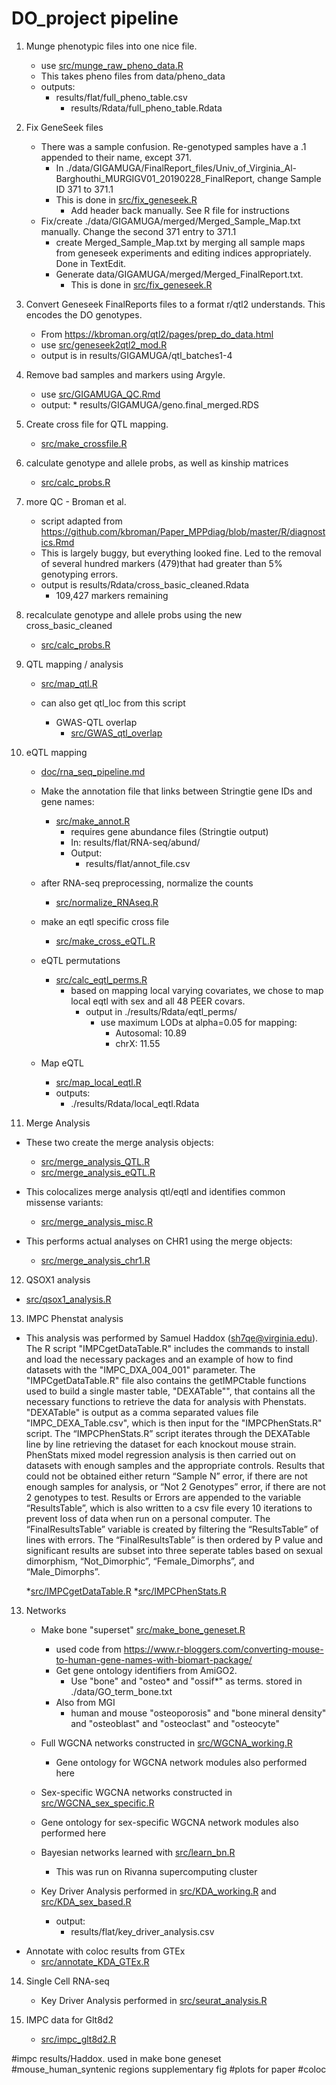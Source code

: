 # DO_project pipeline

1. Munge phenotypic files into one nice file.
	* use [src/munge_raw_pheno_data.R](../src/munge_raw_pheno_data.R)
    * This takes pheno files from data/pheno_data
	* outputs:
		 * results/flat/full_pheno_table.csv
         	 * results/Rdata/full_pheno_table.Rdata

2. Fix GeneSeek files
	* There was a sample confusion. Re-genotyped samples have a .1 appended to their name, except 371.
    	* In ./data/GIGAMUGA/FinalReport_files/Univ_of_Virginia_Al-Barghouthi_MURGIGV01_20190228_FinalReport, change Sample ID 371 to 371.1
        * This is done in [src/fix_geneseek.R](../src/fix_geneseek.R)
        	* Add header back manually. See R file for instructions
    * Fix/create ./data/GIGAMUGA/merged/Merged_Sample_Map.txt manually. Change the second 371 entry to 371.1
    	* create Merged_Sample_Map.txt by merging all sample maps from geneseek experiments and editing indices appropriately. Done in TextEdit.
        * Generate data/GIGAMUGA/merged/Merged_FinalReport.txt. 
        	* This is done in [src/fix_geneseek.R](../src/fix_geneseek.R)

3. Convert Geneseek FinalReports files to a format r/qtl2 understands. This encodes the DO genotypes.

    * From https://kbroman.org/qtl2/pages/prep_do_data.html
    * use [src/geneseek2qtl2_mod.R](../src/geneseek2qtl2_mod.R)
    * output is in results/GIGAMUGA/qtl_batches1-4

4. Remove bad samples and markers using Argyle.

    * use [src/GIGAMUGA_QC.Rmd](../src/GIGAMUGA_QC.Rmd)
    * output:
		  * results/GIGAMUGA/geno.final_merged.RDS


5. Create cross file for QTL mapping. 

    * [src/make_crossfile.R](../src/make_crossfile.R)

6. calculate genotype and allele probs, as well as kinship matrices 

	* [src/calc_probs.R](../src/calc_probs.R)

7. more QC - Broman et al.

    * script adapted from https://github.com/kbroman/Paper_MPPdiag/blob/master/R/diagnostics.Rmd
    * This is largely buggy, but everything looked fine. Led to the removal of several hundred markers (479)that had greater than 5% genotyping errors.
    * output is results/Rdata/cross_basic_cleaned.Rdata
    	* 109,427 markers remaining

8. recalculate genotype and allele probs using the new cross_basic_cleaned

    * [src/calc_probs.R](../src/calc_probs.R)




9. QTL mapping / analysis

    * [src/map_qtl.R](../src/map_qtl.R)
    * can also get qtl_loc from this script

		* GWAS-QTL overlap
		  * [src/GWAS_qtl_overlap](../src/GWAS_qtl_overlap.R)
        
    
   
10. eQTL mapping
    * [doc/rna_seq_pipeline.md](./rna_seq_pipeline.md)

    * Make the annotation file that links between Stringtie gene IDs and gene names:
      * [src/make_annot.R](../src/make_annot.R)
        * requires gene abundance files (Stringtie output)
        * In: results/flat/RNA-seq/abund/
        * Output:
          * results/flat/annot_file.csv
    
    * after RNA-seq preprocessing, normalize the counts
    	* [src/normalize_RNAseq.R](../src/normalize_RNAseq.R)

    * make an eqtl specific cross file
        * [src/make_cross_eQTL.R](../src/make_cross_eQTL.R)

    * eQTL permutations
      * [src/calc_eqtl_perms.R](../src/calc_eqtl_perms.R)
    	* based on mapping local varying covariates, we chose to map local
            eqtl with sex and all 48 PEER covars.
        	* output in ./results/Rdata/eqtl_perms/  
                * use maximum LODs at alpha=0.05 for mapping:
                    * Autosomal: 10.89
                    * chrX: 11.55

    * Map eQTL

    	* [src/map_local_eqtl.R](../src/map_local_eqtl.R)
    	* outputs: 
        	* ./results/Rdata/local_eqtl.Rdata
        
 
11. Merge Analysis 
  * These two create the merge analysis objects:
    * [src/merge_analysis_QTL.R](../src/merge_analysis_QTL.R)
    * [src/merge_analysis_eQTL.R](../src/merge_analysis_eQTL.R)
    
  * This colocalizes merge analysis qtl/eqtl and identifies common missense variants:
  
    * [src/merge_analysis_misc.R](../src/merge_analysis_misc.R)
 
  * This performs actual analyses on CHR1 using the merge objects:
  
    * [src/merge_analysis_chr1.R](../src/merge_analysis_chr1.R)


12. QSOX1 analysis
  * [src/qsox1_analysis.R](../src/qsox1_analysis.R)
  
  
13. IMPC Phenstat analysis
  * This analysis was performed by Samuel Haddox (sh7qe@virginia.edu). The R script "IMPCgetDataTable.R" includes the commands to install and load the necessary packages and an example of how to find datasets with the "IMPC_DXA_004_001" parameter. The "IMPCgetDataTable.R" file also contains the getIMPCtable functions used to build a single master table, "DEXATable"", that contains all the necessary functions to retrieve the data for analysis with Phenstats. "DEXATable" is output as a comma separated values file "IMPC_DEXA_Table.csv", which is then input for the "IMPCPhenStats.R" script.
  The “IMPCPhenStats.R” script iterates through the DEXATable line by line retrieving the
dataset for each knockout mouse strain. PhenStats mixed model regression analysis is then
carried out on datasets with enough samples and the appropriate controls. Results that could
not be obtained either return “Sample N” error, if there are not enough samples for analysis, or
“Not 2 Genotypes” error, if there are not 2 genotypes to test. Results or Errors are appended to
the variable “ResultsTable”, which is also written to a csv file every 10 iterations to prevent loss
of data when run on a personal computer. The “FinalResultsTable” variable is created by
filtering the “ResultsTable” of lines with errors. The “FinalResultsTable” is then ordered by P
value and significant results are subset into three seperate tables based on sexual dimorphism,
“Not_Dimorphic”, “Female_Dimorphs”, and “Male_Dimorphs”.

    *[src/IMPCgetDataTable.R](../src/IMPCgetDataTable.R)
    *[src/IMPCPhenStats.R](../src/IMPCPhenStats.R)



13. Networks
    
    * Make bone "superset" [src/make_bone_geneset.R](../src/make_bone_geneset.R)
		* used code from https://www.r-bloggers.com/converting-mouse-to-human-gene-names-with-biomart-package/
        * Get gene ontology identifiers from AmiGO2.
            * Use "bone" and "osteo* and "ossif*" as terms. stored in ./data/GO_term_bone.txt
        * Also from MGI
        	* human and mouse "osteoporosis" and "bone mineral density" and "osteoblast" and "osteoclast" and "osteocyte"
  
  
    * Full WGCNA networks constructed in [src/WGCNA_working.R](../src/WGCNA_working.R)
    	* Gene ontology for WGCNA network modules also performed here
    

        
    * Sex-specific WGCNA networks constructed in [src/WGCNA_sex_specific.R](../src/WGCNA_sex_specific.R)
    * Gene ontology for sex-specific WGCNA network modules also performed here
    

	* Bayesian networks learned with [src/learn_bn.R](../src/learn_bn.R)
      * This was run on Rivanna supercomputing cluster

    * Key Driver Analysis performed in [src/KDA_working.R](../src/KDA_working.R) and [src/KDA_sex_based.R](../src/KDA_sex_based.R)
      * output:
      	* results/flat/key_driver_analysis.csv
    
   * Annotate with coloc results from GTEx
      * [src/annotate_KDA_GTEx.R](../src/annotate_KDA_GTEx.R)
    

14. Single Cell RNA-seq
    * Key Driver Analysis performed in [src/seurat_analysis.R](../src/seurat_analysis.R)
      
15. IMPC data for Glt8d2

    * [src/impc_glt8d2.R](../src/impc_glt8d2.R)

#impc results/Haddox. used in make bone geneset
#mouse_human_syntenic regions supplementary fig
#plots for paper
#coloc

